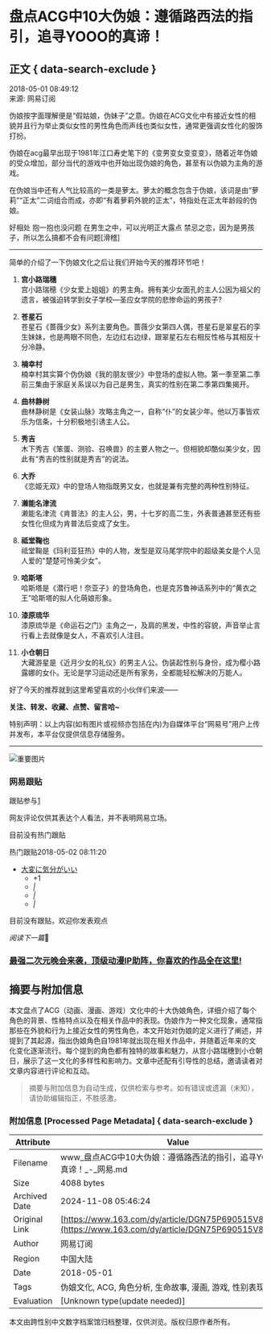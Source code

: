 # 盘点ACG中10大伪娘：遵循路西法的指引，追寻YOOO的真谛！

## 正文 { data-search-exclude }


2018-05-01 08:49:12  
来源: 网易订阅

伪娘按字面理解便是“假姑娘，伪妹子”之意。伪娘在ACG文化中有接近女性的相貌并且行为举止类似女性的男性角色而声线也类似女性，通常更强调女性化的服饰打扮。

伪娘在acg最早出现于1981年江口寿史笔下的《变男变女变变变》，随着近年伪娘的受众增加，部分当代的游戏中也开始出现伪娘的角色，甚至有以伪娘为主角的游戏。

在伪娘当中还有人气比较高的一类是萝太。萝太的概念包含于伪娘，该词是由“萝莉”“正太”二词组合而成，亦即“有着萝莉外貌的正太”，特指处在正太年龄段的伪娘。

好相处 抱一抱也没问题 在男生之中，可以光明正大露点 禁忌之恋，因为是男孩子，所以怎么搞都不会有问题\[滑稽\]

---

简单的介绍了一下伪娘文化之后让我们开始今天的推荐环节吧！

1. **宫小路瑞穗**  
   宫小路瑞穂《少女爱上姐姐》的男主角。拥有美少女面孔的主人公因为祖父的遗言，被强迫转学到女子学校—圣应女学院的悲惨命运的男孩子?
   
2. **苍星石**  
   苍星石《蔷薇少女》系列主要角色。蔷薇少女第四人偶，苍星石是翠星石的孪生妹妹，也是两眼不同色，左边红右边绿，跟翠星石左右相反性格与其相反十分冷静。
   
3. **楠幸村**  
   楠幸村其实算个伪伪娘《我的朋友很少》中登场的虚拟人物。第一季至第二季前三集由于家庭关系误以为自己是男生，真实的性别在第二季第四集揭开。

4. **曲林静树**  
   曲林静树是《女装山脉》攻略主角之一，自称“仆”的女装少年。他以万事皆欢乐为信条，十分积极地引诱主人公。

5. **秀吉**  
   木下秀吉《笨蛋、测验、召唤兽》的主要人物之一。但相貌却酷似美少女，因此有“秀吉的性别就是秀吉”的说法。

6. **大乔**  
   《恋姬无双》中的登场人物指既男又女，也就是兼有完整的两种性别特征。

7. **濑能名津流**  
   濑能名津流《肯普法》的主人公，男，十七岁的高二生，外表普通甚至还有些女性化但成为肯普法后变成了女生。

8. **祗堂鞠也**  
   祗堂鞠是《玛利亚狂热》中的人物，发型是双马尾学院中的超级美女是个人见人爱的"楚楚可怜美少女"。

9. **哈斯塔**  
   哈斯塔是《潜行吧！奈亚子》的登场角色，也是克苏鲁神话系列中的“黄衣之王”哈斯塔的拟人化萌娘形象。

10. **漆原琉华**  
    漆原琉华是《命运石之门》主角之一，及肩的黑发，中性的容貌，声音举止言行看上去就像是女人，不喜欢引人注目。

11. **小仓朝日**  
    大藏游星是《近月少女的礼仪》的男主人公。伪装起性别与身份，成为樱小路露娜的女仆。无论是学习运动还是所有家务，全都能轻松解决的万能人。

好了今天的推荐就到这里希望喜欢的小伙伴们来波——

**关注、转发、收藏、点赞、留言哈~**

特别声明：以上内容(如有图片或视频亦包括在内)为自媒体平台“网易号”用户上传并发布，本平台仅提供信息存储服务。  

---

![重要图片](http://mobilepics.ws.126.net/219746f4f41eb2878386848ed97868290224.jpg)

### 网易跟贴

跟贴参与[1](https://comment.tie.163.com/DGN75P690515V8AT.html)  

网友评论仅供其表达个人看法，并不表明网易立场。  

目前没有热门跟贴

热门跟贴2018-05-02 08:11:20

-   [大変に気分がいい](https://comment.tie.163.com/DGN75P690515V8AT.html)  
    -   +1  
    -   _|_  
    -   _|_  
    -   _|_  

目前没有跟贴，欢迎你发表观点

_阅读下一篇_🔗

### [最强二次元晚会来袭，顶级动漫IP助阵，你喜欢的作品全在这里!](https://www.163.com/dy/article/E0M6TR7I0515V8AT.html)  



## 摘要与附加信息

<!-- tcd_abstract -->
本文盘点了ACG（动画、漫画、游戏）文化中的十大伪娘角色，详细介绍了每个角色的背景、性格特点以及在相关作品中的表现。伪娘作为一种文化现象，通常指那些在外貌和行为上接近女性的男性角色，本文开始对伪娘的定义进行了阐述，并提到了其起源，指出伪娘角色自1981年就出现在相关作品中，并随着近年来的文化变化逐渐流行。每个提到的角色都有独特的故事和魅力，从宫小路瑞穗到小仓朝日，展示了这一文化的多样性和影响力。文章中还配有引导性的总结，邀请读者对文章内容进行评论和互动。
<!-- tcd_abstract_end -->

> 摘要与附加信息为自动生成，仅供检索与参考。如有错误或遗漏（未知），请协助编辑指正，不胜感激。

### 附加信息 [Processed Page Metadata] { data-search-exclude }

| Attribute       | Value                                  |
|-----------------|----------------------------------------|
| Filename        | www_盘点ACG中10大伪娘：遵循路西法的指引，追寻YOOO的真谛！_-_网易.md                             |
| Size            | 4088 bytes                           |
| Archived Date   | 2024-11-08 05:46:24                             |
| Original Link   | [https://www.163.com/dy/article/DGN75P690515V8AT.html](https://www.163.com/dy/article/DGN75P690515V8AT.html)                       |
| Author          | 网易订阅                               |
| Region          | 中国大陆                               |
| Date            | 2018-05-01                                 |
| Tags            | 伪娘文化, ACG, 角色分析, 生命故事, 漫画, 游戏, 性别表现                                 |
| Evaluation            | [Unknown type(update needed)]                                 |
<!-- tcd_table_end -->

本文由跨性别中文数字档案馆归档整理，仅供浏览。版权归原作者所有。
